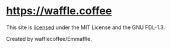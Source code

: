 # https://waffle.coffee

This site is [licensed](/LICENSE) under the MIT License and the GNU FDL-1.3.

Created by wafflecoffee/Emmaffle.
